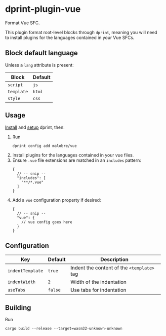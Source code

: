 # dprint-plugin-vue

Format Vue SFC.

This plugin format root-level blocks through `dprint`, meaning you will need to
install plugins for the languages contained in your Vue SFCs.

## Block default language

Unless a `lang` attribute is present:

| Block      | Default |
| ---------- | ------- |
| `script`   | `js`    |
| `template` | `html`  |
| `style`    | `css`   |

## Usage

[Install](https://dprint.dev/install) and [setup](https://dprint.dev/setup)
dprint, then:

1. Run
   ```shell
   dprint config add malobre/vue
   ```
2. Install plugins for the languages contained in your vue files.
3. Ensure `.vue` file extensions are matched in an `includes` pattern:
   ```jsonc
   {
     // -- snip --
     "includes": [
       "**/*.vue"
     ]
   }
   ```
4. Add a `vue` configuration property if desired:
   ```jsonc
   {
     // -- snip --
     "vue": {
       // vue config goes here
     }
   }
   ```

## Configuration

| Key              | Default | Description                                |
| ---------------- | ------- | ------------------------------------------ |
| `indentTemplate` | `true`  | Indent the content of the `<template>` tag |
| `indentWidth`    | `2`     | Width of the indentation                   |
| `useTabs`        | `false` | Use tabs for indentation                   |

## Building

Run

```shell
cargo build --release --target=wasm32-unknown-unknown
```
